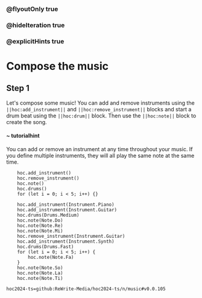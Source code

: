 ### @flyoutOnly true
### @hideIteration true
### @explicitHints true

# Compose the music

## Step 1
Let's compose some music! You can add and remove instruments using the ``||hoc:add_instrument||`` and ``||hoc:remove_instrument||`` blocks and start a drum beat using the ``||hoc:drum||`` block. Then use the ``||hoc:note||`` block to create the song. 

#### ~ tutorialhint
You can add or remove an instrument at any time throughout your music. If you define multiple instruments, they will all play the same note at the same time.

```ghost
    hoc.add_instrument()
    hoc.remove_instrument()
    hoc.note()
    hoc.drums()
    for (let i = 0; i < 5; i++) {}
```
```template
    hoc.add_instrument(Instrument.Piano)
    hoc.add_instrument(Instrument.Guitar)
    hoc.drums(Drums.Medium)    
    hoc.note(Note.Do)
    hoc.note(Note.Re)
    hoc.note(Note.Mi)
    hoc.remove_instrument(Instrument.Guitar)
    hoc.add_instrument(Instrument.Synth)
    hoc.drums(Drums.Fast)  
    for (let i = 0; i < 5; i++) {
        hoc.note(Note.Fa)
    }  
    hoc.note(Note.So)
    hoc.note(Note.La)
    hoc.note(Note.Ti)
```

```package
hoc2024-ts=github:ReWrite-Media/hoc2024-ts/n/music#v0.0.105
```